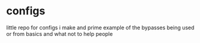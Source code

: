 # configs
little repo for configs i make and prime example of the bypasses being used or from basics and what not to help people
